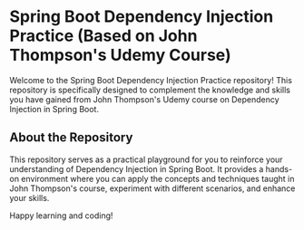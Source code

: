 # Spring Boot Dependency Injection Practice (Based on John Thompson's Udemy Course)

Welcome to the Spring Boot Dependency Injection Practice repository! This repository is specifically designed to complement the knowledge and skills you have gained from John Thompson's Udemy course on Dependency Injection in Spring Boot.

## About the Repository

This repository serves as a practical playground for you to reinforce your understanding of Dependency Injection in Spring Boot. It provides a hands-on environment where you can apply the concepts and techniques taught in John Thompson's course, experiment with different scenarios, and enhance your skills.

Happy learning and coding!
